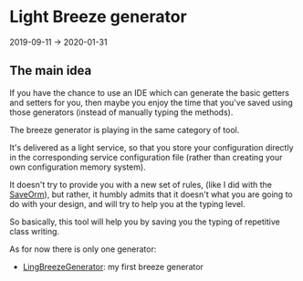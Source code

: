Light Breeze generator
==================
2019-09-11 -> 2020-01-31




The main idea
--------------

If you have the chance to use an IDE which can generate the basic getters and setters for you,
then maybe you enjoy the time that you've saved using those generators (instead of manually typing the methods).



The breeze generator is playing in the same category of tool.

It's delivered as a light service, so that you store your configuration directly in the corresponding 
service configuration file (rather than creating your own configuration memory system). 


It doesn't try to provide you with a new set of rules, (like I did with the [SaveOrm](https://github.com/lingtalfi/SaveOrm/)),
but rather, it humbly admits that it doesn't what you are going to do with your design,
and will try to help you at the typing level.



So basically, this tool will help you by saving you the typing of repetitive class writing.



As for now there is only one generator:

- [LingBreezeGenerator](https://github.com/lingtalfi/Light_BreezeGenerator/blob/master/doc/pages/ling-breeze-generator.md): my first breeze generator
